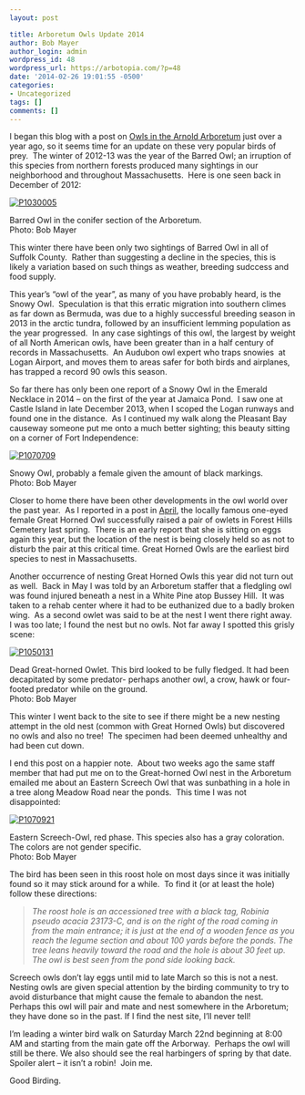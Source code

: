 ```yaml
---
layout: post

title: Arboretum Owls Update 2014
author: Bob Mayer
author_login: admin
wordpress_id: 48
wordpress_url: https://arbotopia.com/?p=48
date: '2014-02-26 19:01:55 -0500'
categories:
- Uncategorized
tags: []
comments: []
---
```



<p>I began this blog with a post on&nbsp;<a href="http://www.arbotopia.com/arnold-arboretum-owls/">Owls in the Arnold Arboretum</a>&nbsp;just over a year ago, so it seems time for an update on these very popular birds of prey.&nbsp; The winter of 2012-13 was the year of the Barred Owl; an irruption of this species from northern forests produced many sightings in our neighborhood and throughout Massachusetts.&nbsp; Here is one seen back in December of 2012:</p>


<p><!-- wp:image {"id":716,"linkDestination":"custom"} --></p>
 <a href="/images/2014/02/P1030005.jpg"><img src="/images/2014/02/P1030005.jpg" alt="P1030005" class="wp-image-716"/></a>


<p>Barred Owl in the conifer section of the Arboretum.<br>Photo: Bob Mayer</p>


<p>This winter there have been only two sightings of Barred Owl in all of Suffolk County.&nbsp; Rather than suggesting a decline in the species, this is likely a variation based on such things as weather, breeding sudccess and food supply.</p>


<p>This year&rsquo;s &ldquo;owl of the year&rdquo;, as many of you have probably heard, is the Snowy Owl.&nbsp; Speculation is that this erratic migration into southern climes as far down as Bermuda, was due to a highly successful breeding season in 2013 in the arctic tundra, followed by an insufficient lemming population as the year progressed.&nbsp; In any case sightings of this owl, the largest by weight of all North American owls, have been greater than in a half century of records in Massachusetts.&nbsp; An Audubon owl expert who traps snowies&nbsp; at Logan Airport, and moves them to areas safer for both birds and airplanes, has trapped a record 90 owls this season.</p>


<p>So far there has only been one report of a Snowy Owl in the Emerald Necklace in 2014 &ndash; on the first of the year at Jamaica Pond.&nbsp;&nbsp;I saw one at Castle Island in late December 2013, when I scoped the Logan runways and found one in the distance.&nbsp; As I continued my walk along the Pleasant Bay causeway someone put me onto a much better sighting; this beauty sitting on a corner of Fort Independence:</p>


<p><!-- wp:image {"id":719,"linkDestination":"custom"} --></p>
 <a href="/images/2014/02/P1070709.jpg"><img src="/images/2014/02/P1070709.jpg" alt="P1070709" class="wp-image-719"/></a>


<p>Snowy Owl, probably a female given the amount of black markings.<br>Photo: Bob Mayer</p>


<p>Closer to home there have been other developments in the owl world over the past year.&nbsp; As I reported in a post in&nbsp;<a href="http://arbotopia.com/new-great-horned-owl-nesting/">April</a>, the locally famous one-eyed female Great Horned Owl successfully raised a pair of owlets in Forest Hills Cemetery last spring.&nbsp; There is an early report that she is sitting on eggs again this year, but the location of the nest is being closely held so as not to disturb the pair at this critical time. Great Horned Owls are the earliest bird species to nest in Massachusetts.</p>


<p>Another occurrence of nesting Great Horned Owls this year did not turn out as well.&nbsp; Back in May I was told by an Arboretum staffer that a fledgling owl was found injured beneath a nest in a White Pine atop Bussey Hill.&nbsp; It was taken to a rehab center where it had to be euthanized due to a badly broken wing.&nbsp; As a second owlet was said to be at the nest I went there right away.&nbsp; I was too late; I found the nest but no owls. Not far away I spotted this grisly scene:</p>


<p><!-- wp:image {"id":723,"linkDestination":"custom"} --></p>
 <a href="/images/2014/02/P1050131.jpg"><img src="/images/2014/02/P1050131.jpg" alt="P1050131" class="wp-image-723"/></a>


<p>Dead Great-horned Owlet. This bird looked to be fully fledged. It had been decapitated by some predator- perhaps another owl, a crow, hawk or four-footed predator while on the ground.<br>Photo: Bob Mayer</p>


<p>This winter I went back to the site to see if there might be a new nesting attempt in the old nest (common with Great Horned Owls) but discovered no owls and also no tree!&nbsp; The specimen had been deemed unhealthy and had been cut down.</p>


<p>I end this post on a happier note.&nbsp; About two weeks ago the same staff member that had put me on to the Great-horned Owl nest in the Arboretum emailed me about an Eastern Screech Owl that was sunbathing in a hole in a tree along Meadow Road near the ponds.&nbsp; This time I was not disappointed:</p>


<p><!-- wp:image {"id":730,"linkDestination":"custom"} --></p>
 <a href="/images/2014/02/P1070921.jpg"><img src="/images/2014/02/P1070921.jpg" alt="P1070921" class="wp-image-730"/></a>


<p>Eastern Screech-Owl, red phase. This species also has a gray coloration. The colors are not gender specific.<br>Photo: Bob Mayer</p>


<p>The bird has been seen in this roost hole on most days since it was initially found so it may stick around for a while.&nbsp; To find it (or at least the hole) follow these directions:</p>


<p><!-- wp:quote --></p>
<blockquote class="wp-block-quote"><p><em>The roost hole is an accessioned tree with a black tag, Robinia pseudo acacia 23173-C, and is on the right of the road coming in from the main entrance; it is just at the end of a wooden fence as you reach the legume section and about 100 yards before the ponds. The tree leans heavily toward the road and the hole is about 30 feet up. The owl is best seen from the pond side looking back.</em></p>
</blockquote>
<p><!-- /wp:quote --></p>


<p>Screech owls don&rsquo;t lay eggs until mid to late March so this is not a nest.&nbsp; Nesting owls are given special attention by the birding community to try to avoid disturbance that might cause the female to abandon the nest.&nbsp; Perhaps this owl will pair and mate and nest somewhere in the Arboretum; they have done so in the past. If I find the nest site, I&rsquo;ll never tell!</p>


<p>I&rsquo;m leading a winter bird walk on Saturday March 22nd beginning at 8:00 AM and starting from the main gate off the Arborway.&nbsp; Perhaps the owl will still be there. We also should see the real harbingers of spring by that date.&nbsp; Spoiler alert &ndash; it isn&rsquo;t a robin!&nbsp; Join me.</p>


<p>Good Birding.<br></p>
